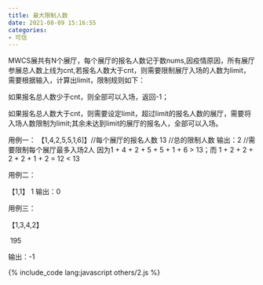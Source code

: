 ```yaml
---
title: 最大限制人数
date: 2021-08-09 15:16:55
categories:
- 可信
---
```


MWCS展共有N个展厅，每个展厅的报名人数记于数nums,因疫情原因，所有展厅参展总人数上线为cnt,若报名人数大于cnt，则需要限制展厅入场的人数为limit，需要根据输入，计算出limit，限制规则如下：

如果报名总人数少于cnt，则全部可以入场，返回-1；

如果报名总人数大于cnt，则需要设定limit，超过limit的报名人数的展厅，需要将入场人数限制为limit;其余未达到limit的展厅的报名人，全部可以入场。

用例一：
【1,4,2,5,5,1,6]】//每个展厅的报名人数
13 //总的限制人数
输出：2 //需要限制每个展厅最多入场2人
因为1 + 4 + 2 + 5 + 5 + 1 + 6 > 13；而 1 + 2 + 2 + 2 + 2 + 1 + 2 = 12 < 13

用例二：

【1,1】
1
输出：0

用例三：

【1,3,4,2】

​ 195

输出：-1

{% include_code lang:javascript others/2.js %}